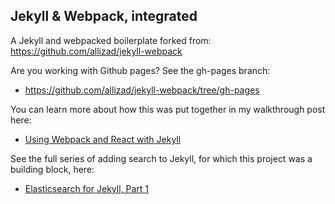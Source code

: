 ## Jekyll & Webpack, integrated
A Jekyll and webpacked boilerplate forked from:
https://github.com/allizad/jekyll-webpack

Are you working with Github pages? See the gh-pages branch:
- https://github.com/allizad/jekyll-webpack/tree/gh-pages

You can learn more about how this was put together in my walkthrough post here:
- [Using Webpack and React with Jekyll](https://medium.com/@allizadrozny/using-webpack-and-react-with-jekyll-cfe137f8a2cc)

See the full series of adding search to Jekyll, for which this project was a building block, here:
- [Elasticsearch for Jekyll, Part 1](https://blog.omc.io/elasticsearch-for-jekyll-part-1-ab456ac7c093)